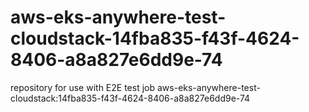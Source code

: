 # aws-eks-anywhere-test-cloudstack-14fba835-f43f-4624-8406-a8a827e6dd9e-74
repository for use with E2E test job aws-eks-anywhere-test-cloudstack:14fba835-f43f-4624-8406-a8a827e6dd9e-74

